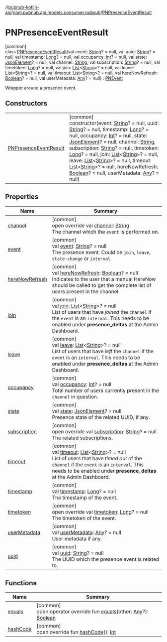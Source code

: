 //[pubnub-kotlin-api](../../../index.md)/[com.pubnub.api.models.consumer.pubsub](../index.md)/[PNPresenceEventResult](index.md)

# PNPresenceEventResult

[common]\
class [PNPresenceEventResult](index.md)(val event: [String](https://kotlinlang.org/api/latest/jvm/stdlib/kotlin/-string/index.html)? = null, val uuid: [String](https://kotlinlang.org/api/latest/jvm/stdlib/kotlin/-string/index.html)? = null, val timestamp: [Long](https://kotlinlang.org/api/latest/jvm/stdlib/kotlin/-long/index.html)? = null, val occupancy: [Int](https://kotlinlang.org/api/latest/jvm/stdlib/kotlin/-int/index.html)? = null, val state: [JsonElement](../../com.pubnub.api/-json-element/index.md)? = null, val channel: [String](https://kotlinlang.org/api/latest/jvm/stdlib/kotlin/-string/index.html), val subscription: [String](https://kotlinlang.org/api/latest/jvm/stdlib/kotlin/-string/index.html)? = null, val timetoken: [Long](https://kotlinlang.org/api/latest/jvm/stdlib/kotlin/-long/index.html)? = null, val join: [List](https://kotlinlang.org/api/latest/jvm/stdlib/kotlin.collections/-list/index.html)&lt;[String](https://kotlinlang.org/api/latest/jvm/stdlib/kotlin/-string/index.html)&gt;? = null, val leave: [List](https://kotlinlang.org/api/latest/jvm/stdlib/kotlin.collections/-list/index.html)&lt;[String](https://kotlinlang.org/api/latest/jvm/stdlib/kotlin/-string/index.html)&gt;? = null, val timeout: [List](https://kotlinlang.org/api/latest/jvm/stdlib/kotlin.collections/-list/index.html)&lt;[String](https://kotlinlang.org/api/latest/jvm/stdlib/kotlin/-string/index.html)&gt;? = null, val hereNowRefresh: [Boolean](https://kotlinlang.org/api/latest/jvm/stdlib/kotlin/-boolean/index.html)? = null, val userMetadata: [Any](https://kotlinlang.org/api/latest/jvm/stdlib/kotlin/-any/index.html)? = null) : [PNEvent](../-p-n-event/index.md)

Wrapper around a presence event.

## Constructors

| | |
|---|---|
| [PNPresenceEventResult](-p-n-presence-event-result.md) | [common]<br>constructor(event: [String](https://kotlinlang.org/api/latest/jvm/stdlib/kotlin/-string/index.html)? = null, uuid: [String](https://kotlinlang.org/api/latest/jvm/stdlib/kotlin/-string/index.html)? = null, timestamp: [Long](https://kotlinlang.org/api/latest/jvm/stdlib/kotlin/-long/index.html)? = null, occupancy: [Int](https://kotlinlang.org/api/latest/jvm/stdlib/kotlin/-int/index.html)? = null, state: [JsonElement](../../com.pubnub.api/-json-element/index.md)? = null, channel: [String](https://kotlinlang.org/api/latest/jvm/stdlib/kotlin/-string/index.html), subscription: [String](https://kotlinlang.org/api/latest/jvm/stdlib/kotlin/-string/index.html)? = null, timetoken: [Long](https://kotlinlang.org/api/latest/jvm/stdlib/kotlin/-long/index.html)? = null, join: [List](https://kotlinlang.org/api/latest/jvm/stdlib/kotlin.collections/-list/index.html)&lt;[String](https://kotlinlang.org/api/latest/jvm/stdlib/kotlin/-string/index.html)&gt;? = null, leave: [List](https://kotlinlang.org/api/latest/jvm/stdlib/kotlin.collections/-list/index.html)&lt;[String](https://kotlinlang.org/api/latest/jvm/stdlib/kotlin/-string/index.html)&gt;? = null, timeout: [List](https://kotlinlang.org/api/latest/jvm/stdlib/kotlin.collections/-list/index.html)&lt;[String](https://kotlinlang.org/api/latest/jvm/stdlib/kotlin/-string/index.html)&gt;? = null, hereNowRefresh: [Boolean](https://kotlinlang.org/api/latest/jvm/stdlib/kotlin/-boolean/index.html)? = null, userMetadata: [Any](https://kotlinlang.org/api/latest/jvm/stdlib/kotlin/-any/index.html)? = null) |

## Properties

| Name | Summary |
|---|---|
| [channel](channel.md) | [common]<br>open override val [channel](channel.md): [String](https://kotlinlang.org/api/latest/jvm/stdlib/kotlin/-string/index.html)<br>The channel which the `event` is performed on. |
| [event](event.md) | [common]<br>val [event](event.md): [String](https://kotlinlang.org/api/latest/jvm/stdlib/kotlin/-string/index.html)? = null<br>The presence event. Could be `join`, `leave`, `state-change` or `interval`. |
| [hereNowRefresh](here-now-refresh.md) | [common]<br>val [hereNowRefresh](here-now-refresh.md): [Boolean](https://kotlinlang.org/api/latest/jvm/stdlib/kotlin/-boolean/index.html)? = null<br>Indicates to the user that a manual HereNow should be called to get the complete list of users present in the channel. |
| [join](join.md) | [common]<br>val [join](join.md): [List](https://kotlinlang.org/api/latest/jvm/stdlib/kotlin.collections/-list/index.html)&lt;[String](https://kotlinlang.org/api/latest/jvm/stdlib/kotlin/-string/index.html)&gt;? = null<br>List of users that have *joined* the `channel` if the `event` is an `interval`. This needs to be enabled under **presence_deltas** at the Admin Dashboard. |
| [leave](leave.md) | [common]<br>val [leave](leave.md): [List](https://kotlinlang.org/api/latest/jvm/stdlib/kotlin.collections/-list/index.html)&lt;[String](https://kotlinlang.org/api/latest/jvm/stdlib/kotlin/-string/index.html)&gt;? = null<br>List of users that have *left* the `channel` if the `event` is an `interval`. This needs to be enabled under **presence_deltas** at the Admin Dashboard. |
| [occupancy](occupancy.md) | [common]<br>val [occupancy](occupancy.md): [Int](https://kotlinlang.org/api/latest/jvm/stdlib/kotlin/-int/index.html)? = null<br>Total number of users currently present in the `channel` in question. |
| [state](state.md) | [common]<br>val [state](state.md): [JsonElement](../../com.pubnub.api/-json-element/index.md)? = null<br>Presence state of the related UUID, if any. |
| [subscription](subscription.md) | [common]<br>open override val [subscription](subscription.md): [String](https://kotlinlang.org/api/latest/jvm/stdlib/kotlin/-string/index.html)? = null<br>The related subscriptions. |
| [timeout](timeout.md) | [common]<br>val [timeout](timeout.md): [List](https://kotlinlang.org/api/latest/jvm/stdlib/kotlin.collections/-list/index.html)&lt;[String](https://kotlinlang.org/api/latest/jvm/stdlib/kotlin/-string/index.html)&gt;? = null<br>List of users that have *timed out* of the `channel` if the `event` is an `interval`. This needs to be enabled under **presence_deltas** at the Admin Dashboard. |
| [timestamp](timestamp.md) | [common]<br>val [timestamp](timestamp.md): [Long](https://kotlinlang.org/api/latest/jvm/stdlib/kotlin/-long/index.html)? = null<br>The timestamp of the event. |
| [timetoken](timetoken.md) | [common]<br>open override val [timetoken](timetoken.md): [Long](https://kotlinlang.org/api/latest/jvm/stdlib/kotlin/-long/index.html)? = null<br>The timetoken of the event. |
| [userMetadata](user-metadata.md) | [common]<br>val [userMetadata](user-metadata.md): [Any](https://kotlinlang.org/api/latest/jvm/stdlib/kotlin/-any/index.html)? = null<br>User metadata if any. |
| [uuid](uuid.md) | [common]<br>val [uuid](uuid.md): [String](https://kotlinlang.org/api/latest/jvm/stdlib/kotlin/-string/index.html)? = null<br>The UUID which the presence event is related to. |

## Functions

| Name | Summary |
|---|---|
| [equals](equals.md) | [common]<br>open operator override fun [equals](equals.md)(other: [Any](https://kotlinlang.org/api/latest/jvm/stdlib/kotlin/-any/index.html)?): [Boolean](https://kotlinlang.org/api/latest/jvm/stdlib/kotlin/-boolean/index.html) |
| [hashCode](hash-code.md) | [common]<br>open override fun [hashCode](hash-code.md)(): [Int](https://kotlinlang.org/api/latest/jvm/stdlib/kotlin/-int/index.html) |
